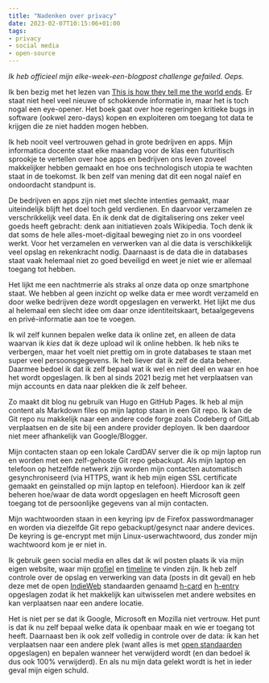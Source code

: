```yaml
---
title: "Nadenken over privacy"
date: 2023-02-07T10:15:06+01:00
tags: 
- privacy
- social media
- open-source
---
```


*Ik heb officieel mijn elke-week-een-blogpost challenge gefailed. Oeps.*

Ik ben bezig met het lezen van [This is how they tell me the world ends](https://www.bibliotheek.nl/catalogus/titel.434364606.html/this-is-how-they-tell-me-the-world-ends/). Er staat niet heel veel nieuwe of schokkende informatie in, maar het is toch nogal een eye-opener. Het boek gaat over hoe regeringen kritieke bugs in software (ookwel zero-days) kopen en exploiteren om toegang tot data te krijgen die ze niet hadden mogen hebben.

Ik heb nooit veel vertrouwen gehad in grote bedrijven en apps. Mijn informatica docente staat elke maandag voor de klas een futuritisch sprookje te vertellen over hoe apps en bedrijven ons leven zoveel makkelijker hebben gemaakt en hoe ons technologisch utopia te wachten staat in de toekomst. Ik ben zelf van mening dat dit een nogal naïef en ondoordacht standpunt is.

De bedrijven en apps zijn niet met slechte intenties gemaakt, maar uiteindelijk blijft het doel toch geld verdienen. En daarvoor verzamelen ze verschrikkelijk veel data. En ik denk dat de digitalisering ons zeker veel goeds heeft gebracht: denk aan initiatieven zoals Wikipedia. Toch denk ik dat soms de hele alles-moet-digitaal beweging niet zo in ons voordeel werkt. Voor het verzamelen en verwerken van al die data is verschikkelijk veel opslag en rekenkracht nodig. Daarnaast is de data die in databases staat vaak helemaal niet zo goed beveiligd en weet je niet wie er allemaal toegang tot hebben.

Het lijkt me een nachtmerrie als straks al onze data op onze smartphone staat. We hebben al geen inzicht op welke data er mee wordt verzameld en door welke bedrijven deze wordt opgeslagen en verwerkt. Het lijkt me dus al helemaal een slecht idee om daar onze identiteitskaart, betaalgegevens en privé-informatie aan toe te voegen. 

Ik wil zelf kunnen bepalen welke data ik online zet, en alleen de data waarvan ik _kies_ dat ik deze upload wil ik online hebben. Ik heb niks te verbergen, maar het voelt niet prettig om in grote databases te staan met super veel persoonsgegevens. Ik heb liever dat ik zelf de data beheer. Daarmee bedoel ik dat ik zelf bepaal wat ik wel en niet deel en waar en hoe het wordt opgeslagen. Ik ben al sinds 2021 bezig met het verplaatsen van mijn accounts en data naar plekken die ik zelf beheer.

Zo maakt dit blog nu gebruik van Hugo en GitHub Pages. Ik heb al mijn content als Markdown files op mijn laptop staan in een Git repo. Ik kan de Git repo nu makkelijk naar een andere code forge zoals Codeberg of GitLab verplaatsen en de site bij een andere provider deployen. Ik ben daardoor niet meer afhankelijk van Google/Blogger. 

Mijn contacten staan op een lokale CardDAV server die ik op mijn laptop run en worden met een zelf-gehoste Git repo gebackupt. Als mijn laptop en telefoon op hetzelfde netwerk zijn worden mijn contacten automatisch gesynchroniseerd (via HTTPS, want ik heb mijn eigen SSL certificate gemaakt en geinstalled op mijn laptop en telefoon). Hierdoor kan ik zelf beheren hoe/waar de data wordt opgeslagen en heeft Microsoft geen toegang tot de persoonlijke gegevens van al mijn contacten. 

Mijn wachtwoorden staan in een keyring ipv de Firefox passwordmanager en worden via diezelfde Git repo gebackupt/gesynct naar andere devices. De keyring is ge-encrypt met mijn Linux-userwachtwoord, dus zonder mijn wachtwoord kom je er niet in.  

Ik gebruik geen social media en alles dat ik wil posten plaats ik via mijn eigen website, waar mijn [profiel](https://geheimesite.nl/me) en [timeline](https://geheimesite.nl/neolog) te vinden zijn. Ik heb zelf controle over de opslag en verwerking van data (posts in dit geval) en heb deze met de open [IndieWeb](https://indieweb.org) standaarden genaamd [h-card](https://indieweb.org/h-card) en [h-entry](https://indieweb.org/h-entry) opgeslagen zodat ik het makkelijk kan uitwisselen met andere websites en kan verplaatsen naar een andere locatie.

Het is niet per se dat ik Google, Microsoft en Mozilla niet vertrouw. Het punt is dat ik nu zelf bepaal welke data ik openbaar maak en wie er toegang tot heeft. Daarnaast ben ik ook zelf volledig in controle over de data: ik kan het verplaatsen naar een andere plek (want alles is met [open standaarden](https://blog.geheimesite.nl/post/belang-van-open-standaarden/) opgeslagen) en bepalen wanneer het verwijderd wordt (en dan bedoel ik dus ook 100% verwijderd). En als nu mijn data gelekt wordt is het in ieder geval mijn eigen schuld.

